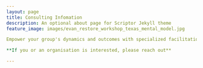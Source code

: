 ```yaml
---
layout: page
title: Consulting Infomation 
description: An optional about page for Scriptor Jekyll theme
feature_image: images/evan_restore_workshop_texas_mental_model.jpg

Empower your group's dynamics and outcomes with specialized facilitation consulting services. I specialize in co-producing a shared representation of complex socio-ecological dynamics. Using innovative software tools to help participants see conflicts through a different perspective and help stakeholders understand ecological dynamics. Let me guide you through the intricacies of effective group facilitation, ensuring productive sessions and meaningful results that resonate long after the event concludes. Elevate your group's potential with my expert facilitation consulting services.

**If you or an organisation is interested, please reach out**

---
```


